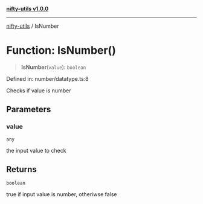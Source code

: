 [**nifty-utils v1.0.0**](../README.md)

***

[nifty-utils](../globals.md) / IsNumber

# Function: IsNumber()

> **IsNumber**(`value`): `boolean`

Defined in: number/datatype.ts:8

Checks if value is number

## Parameters

### value

`any`

the input value to check

## Returns

`boolean`

true if input value is number, otheriwse false
